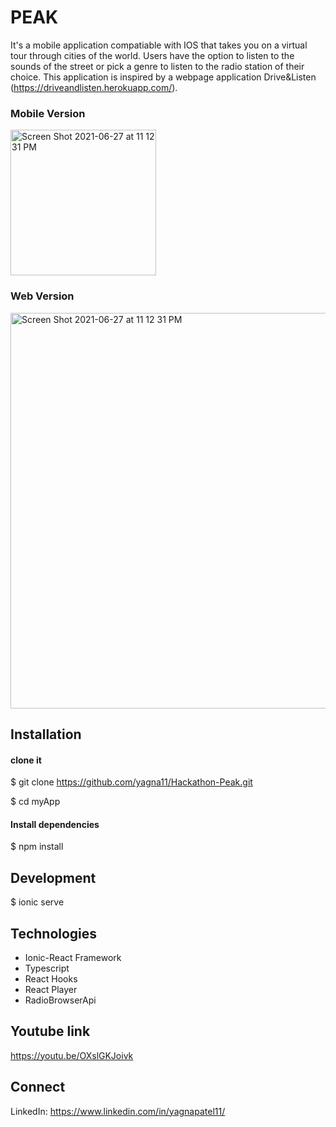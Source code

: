 # PEAK

It's a mobile application compatiable with IOS that takes you on a virtual tour through cities of the world. Users have the option to listen to the sounds of the street or pick a genre to listen to the radio station of their choice. This application is inspired by a webpage application Drive&Listen (https://driveandlisten.herokuapp.com/).

### Mobile Version

<img width="233" alt="Screen Shot 2021-06-27 at 11 12 31 PM" src="https://user-images.githubusercontent.com/70176837/126525018-f26c82d5-9edd-4e96-9e57-613f8c988e12.png">

### Web Version

<img width="633" alt="Screen Shot 2021-06-27 at 11 12 31 PM" src="https://user-images.githubusercontent.com/70176837/126526328-917be018-44b1-4ece-9edb-591b4ca09f03.png">

## Installation 

#### clone it
$ git clone https://github.com/yagna11/Hackathon-Peak.git

$ cd myApp

#### Install dependencies
$ npm install

## Development

$ ionic serve

## Technologies 

 - Ionic-React Framework
 - Typescript
 - React Hooks
 - React Player
 - RadioBrowserApi

## Youtube link

https://youtu.be/OXslGKJoivk

## Connect
LinkedIn: https://www.linkedin.com/in/yagnapatel11/

